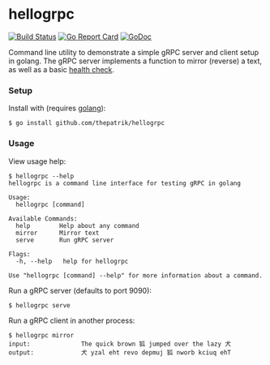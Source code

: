 # hellogrpc

[![Build Status](https://travis-ci.org/thepatrik/hellogrpc.svg?branch=master)](https://travis-ci.org/thepatrik/hellogrpc) [![Go Report Card](https://goreportcard.com/badge/github.com/thepatrik/hellogrpc)](https://goreportcard.com/report/github.com/thepatrik/hellogrpc) [![GoDoc](https://godoc.org/github.com/thepatrik/hellogrpc?status.svg)](https://godoc.org/github.com/thepatrik/hellogrpc)

Command line utility to demonstrate a simple gRPC server and client setup in golang. The gRPC server implements a function to mirror (reverse) a text, as well as a basic [health check](https://github.com/grpc/grpc-go/blob/master/health/grpc_health_v1/health.pb.go).

### Setup

Install with (requires [golang](https://golang.org/doc/install)):

```console
$ go install github.com/thepatrik/hellogrpc
```

### Usage

View usage help:

```console
$ hellogrpc --help
hellogrpc is a command line interface for testing gRPC in golang

Usage:
  hellogrpc [command]

Available Commands:
  help        Help about any command
  mirror      Mirror text
  serve       Run gRPC server

Flags:
  -h, --help   help for hellogrpc

Use "hellogrpc [command] --help" for more information about a command.
```

Run a gRPC server (defaults to port 9090):

```console
$ hellogrpc serve
```

Run a gRPC client in another process:

```console
$ hellogrpc mirror
input:              The quick brown 狐 jumped over the lazy 犬
output:             犬 yzal eht revo depmuj 狐 nworb kciuq ehT
```
